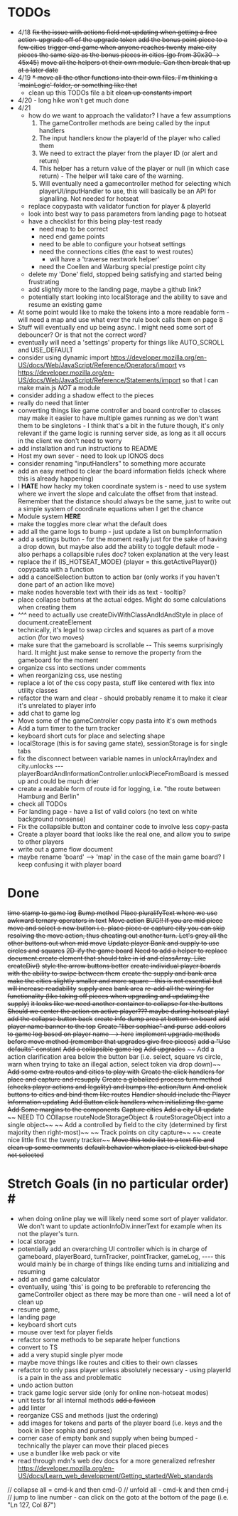 # TODOs #
* 4/18
    ~~fix the issue with actions field not updating when getting a free action-upgrade off of the upgrade token~~
    ~~add the bonus point piece to a few cities~~
    ~~trigger end game when anyone reaches twenty~~
    ~~make city pieces the same size as the bonus pieces in cities (go from 30x30 -> 45x45)~~
    ~~move all the helpers ot their own module. Can then break that up at a later date~~
* 4/19
    ~~* move all the other functions into their own files. I'm thinking a 'mainLogic' folder, or something like that~~
    * clean up this TODOs file a bit
    ~~clean up constants import~~
* 4/20 - long hike won't get much done
* 4/21
    * how do we want to approach the validator? I have a few assumptions
        1. The gameController methods are being called by the input handlers
        2. The input handlers know the playerId of the player who called them
        3. We need to extract the player from the player ID (or alert and return)
        4. This helper has a return value of the player or null (in which case return) - The helper will take care of the warning. 
        5. Will eventually need a gamecontroller method for selecting which playerUI/inputHandler to use, this will basically be an API for signalling. Not needed for hotseat
    * replace copypasta with validator function for player & playerId
    * look into best way to pass parameters from landing page to hotseat 
    * have a checklist for this being play-test ready
        * need map to be correct
        * need end game points
        * need to be able to configure your hotseat settings
        * need the connections cities (the east to west routes)
            * will have a 'traverse nextwork helper'
        * need the Coellen and Warburg special prestige point city
    * delete my 'Done' field, stopped being satisfying and started being frustrating
    * add slightly more to the landing page, maybe a github link?
    * potentially start looking into localStorage and the ability to save and resume an existing game
* At some point would like to make the tokens into a more readable form - will need a map and use what ever the rule book calls them on page 8
* Stuff will eventually end up being async. I might need some sort of debouncer? Or is that not the correct word?
* eventually will need a 'settings' property for things like AUTO_SCROLL and USE_DEFAULT
* consider using dynamic import https://developer.mozilla.org/en-US/docs/Web/JavaScript/Reference/Operators/import vs https://developer.mozilla.org/en-US/docs/Web/JavaScript/Reference/Statements/import so that I can make main.js *NOT* a module
* consider adding a shadow effect to the pieces
* really do need that linter
* converting things like game controller and board controller to classes may make it easier to have multiple games running as we don't want them to be singletons - I think that's a bit in the future though, it's only relevant if the game logic is running server side, as long as it all occurs in the client we don't need to worry
* add installation and run instructions to README
* Host my own sever - need to look up IONOS docs
* consider renaming "inputHandlers" to something more accurate
* add an easy method to clear the board information fields (check where this is already happening)
* I **HATE** how hacky my token coordinate system is - need to use system where we invert the slope and calculate the offset from that instead. Remember that the distance should always be the same, just to write out a simple system of coordinate equations when I get the chance
* Module system **HERE**
* make the toggles more clear what the default does
* add all the game logs to bump - just update a list on bumpInformation
* add a settings button - for the moment really just for the sake of having a drop down, but maybe also add the ability to toggle default mode - also perhaps a collapsible rules doc? token explanation at the very least
* replace the if (IS_HOTSEAT_MODE) {player = this.getActivePlayer()} copypasta with a function
* add a cancelSelection button to action bar (only works if you haven't done part of an action like move)
* make nodes hoverable text with their ids as text - tooltip?
* place collapse buttons at the actual edges. Might do some calculations when creating them
* ^^^ need to actually use createDivWithClassAndIdAndStyle in place of document.createElement
* technically, it's legal to swap circles and squares as part of a move action (for two moves)
* make sure that the gameboard is scrollable -- This seems surprisingly hard. It might just make sense to remove the property from the gameboard for the moment
* organize css into sections under comments
* when reorganizing css, use nesting
* replace a lot of the css copy pasta, stuff like centered with flex into utility classes
* refactor the warn and clear - should probably rename it to make it clear it's unrelated to player info
* add chat to game log
* Move some of the gameController copy pasta into it's own methods
* Add a turn timer to the turn tracker
* keyboard short cuts for place and selecting shape
* localStorage (this is for saving game state), sessionStorage is for single tabs
* fix the disconnect between variable names in unlockArrayIndex and city.unlocks --- playerBoardAndInformationController.unlockPieceFromBoard is messed up and could be much drier
* create a readable form of route id for logging, i.e. "the route between Hamburg and Berlin"
* check all TODOs
* For landing page - have a list of valid colors (no text on white background nonsense)
* Fix the collapsible button and container code to involve less copy-pasta
* Create a player board that looks like the real one, and allow you to swipe to other players
* write out a game flow document
* maybe rename 'board' --> 'map' in the case of the main game board? I keep confusing it with player board

# Done #
~~time stamp to game log~~
~~Bump method~~
~~Place pluralifyText where we use awkward ternary operators in text~~
~~Move action~~
~~BUG!! If you are mid piece move and select a new button i.e. place piece or capture city you can skip resolving the move action, thus cheating out another turn. Let's grey all the other buttons out when mid move~~
~~Update player Bank and supply to use circles and squares~~
~~2D-ify the game board~~
~~Need to add a helper to replace document.create element that should take in id and classArray. Like createDiv()~~
~~style the arrow buttons better~~
~~create individual player boards with the ability to swipe between them~~
~~create the supply and bank area~~
~~make the cities slightly smaller and more square - this is not essential but will increase readability~~
~~supply area~~
~~bank area~~
~~re-add all the wiring for functionality (like taking off pieces when upgrading and updating the supply)~~
~~it looks like we need another container to collapse for the buttons~~
~~Should we center the action on active player??? maybe during hotseat play!~~
~~add the collapse button back~~
~~create info dump area at bottom on board~~
~~add player name banner to the top~~
~~Create "liber sophiae" and purse~~
~~add colors to game log based on player name --> here~~
~~implement upgrade methods before move method (remember that upgrades give free pieces)~~
~~add a "Use defaults" constant~~
~~Add a collapsible game log~~
~~Add upgrades~~
~~ Add a action clarification area below the button bar (i.e. select, square vs circle, warn when trying to take an illegal action, select token via drop down)~~
~~Add some extra routes and cities to play with~~
~~Create the click handlers for place and capture and resupply~~
~~Create a globalized process turn method (checks player actions and legality) and bumps the action/turn~~
~~And onclick buttons to cities and bind them like routes~~
~~Handler should include the Player Information updating~~
~~Add Button click handlers when initializing the game~~
~~Add Some margins to the components~~
~~Capture cities~~
~~Add a city UI update~~
~~ NEED TO COllapse routeNodeStorageObject & routeStorageObject into a single object~~
~~ Add a controlled by field to the city (determined by first majority then right-most)~~
~~ Track points on city capture~~
~~ create nice little first the twenty tracker~~
~~Move this todo list to a text file and clean up some comments~~
~~default behavior when place is clicked but shape not selected~~


# Stretch Goals (in no particular order) # #
* when doing online play we will likely need some sort of player validator. We don't want to update actionInfoDiv.innerText for example when its not the player's turn.
* local storage
* potentially add an overarching UI controller which is in charge of gameboard, playerBoard, turnTracker, pointTracker, gameLog, ---- this would mainly be in charge of things like ending turns and initializing and resuming
* add an end game calculator
* eventually, using 'this' is going to be preferable to referencing the gameController object as there may be more than one - will need a lot of clean up
* resume game,
* landing page 
* keyboard short cuts
* mouse over text for player fields
* refactor some methods to be separate helper functions 
* convert to TS
* add a very stupid single plyer mode 
* maybe move things like routes and cities to their own classes
* refactor to only pass player unless absolutely necessary - using playerId is a pain in the ass and problematic
* undo action button 
* track game logic server side (only for online non-hotseat modes)
* unit tests for all internal methods
~~add a favicon~~
* add linter
* reorganize CSS and methods (just the ordering)
* add images for tokens and parts of the player board (i.e. keys and the book in liber sophia and purses)
* corner case of empty bank and supply when being bumped - technically the player can move their placed pieces
* use a bundler like web pack or vite
* read through mdn's web dev docs for a more generalized refresher https://developer.mozilla.org/en-US/docs/Learn_web_development/Getting_started/Web_standards

// collapse all = cmd-k and then cmd-0
// unfold all - cmd-k and then cmd-j
// jump to line number - can click on the goto at the bottom of the page (i.e. "Ln 127, Col 87")